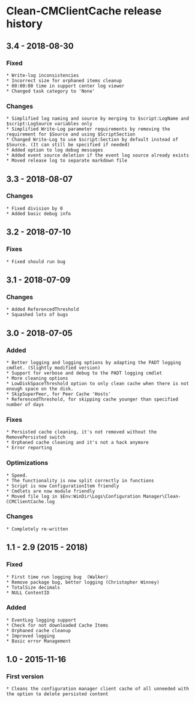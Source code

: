 # Clean-CMClientCache release history

## 3.4 - 2018-08-30

### Fixed

    * Write-log inconsistencies
    * Incorrect size for orphaned items cleanup
    * 00:00:00 time in support center log viewer
    * Changed task category to 'None'

### Changes

    * Simplified log naming and source by merging to $script:LogName and $script:LogSource variables only
    * Simplified Write-Log parameter requirements by removing the requirement for $Source and using $ScriptSection
    * Changed Write-Log to use $script:Section by default instead of $Source. (It can still be specified if needed)
    * Added option to log debug messages
    * Added event source deletion if the event log source already exists
    * Moved release log to separate markdown file

## 3.3 - 2018-08-07

### Changes

    * Fixed division by 0
    * Added basic debug info

## 3.2 - 2018-07-10

### Fixes

    * Fixed should run bug

## 3.1 - 2018-07-09

### Changes

    * Added ReferencedThreshold
    * Squashed lots of bugs

## 3.0 - 2018-07-05

### Added

    * Better logging and logging options by adapting the PADT logging cmdlet. (Slightly modified version)
    * Support for verbose and debug to the PADT logging cmdlet
    * More cleaning options
    * LowDiskSpaceThreshold option to only clean cache when there is not enough space on the disk.
    * SkipSuperPeer, for Peer Cache 'Hosts'
    * ReferencedThreshold, for skipping cache younger than specified number of days

### Fixes

    * Persisted cache cleaning, it's not removed without the RemovePersisted switch
    * Orphaned cache cleaning and it's not a hack anymore
    * Error reporting

### Optimizations

    * Speed.
    * The functionality is now split correctly in functions
    * Script is now ConfigurationItem friendly
    * Cmdlets are now module friendly
    * Moved file log in $Env:WinDir\Logs\Configuration Manager\Clean-CCMClientCache.log

### Changes

    * Completely re-written

## 1.1 - 2.9 (2015 - 2018)

### Fixed

    * First time run logging bug  (Walker)
    * Remove package bug, better logging (Christopher Winney)
    * TotalSize decimals
    * NULL ContentID

### Added

    * EventLog logging support
    * Check for not downloaded Cache Items
    * Orphaned cache cleanup
    * Improved logging
    * Basic error Management

## 1.0 - 2015-11-16

### First version

    * Cleans the configuration manager client cache of all unneeded with the option to delete persisted content